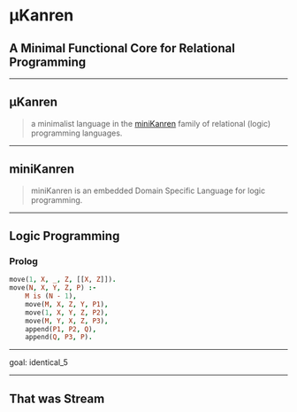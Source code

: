 # μKanren
## A Minimal Functional Core for Relational Programming

---

## μKanren

> a minimalist language in the [miniKanren](http://minikanren.org/) family 
> of relational (logic) programming languages. 

---

## miniKanren

> miniKanren is an embedded Domain Specific Language for logic programming.

---

## Logic Programming
### Prolog

```prolog
move(1, X, _, Z, [[X, Z]]).
move(N, X, Y, Z, P) :-
    M is (N - 1),
    move(M, X, Z, Y, P1),
    move(1, X, Y, Z, P2),
    move(M, Y, X, Z, P3),
    append(P1, P2, Q),
    append(Q, P3, P).
```

---
goal: identical_5

---

## That was Stream